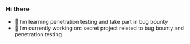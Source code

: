 ### Hi there 

- 🌱 I’m learning penetration testing and take part in bug bounty
- 🔭 I’m currently working on: secret project releted to bug bounty and penetration testing

